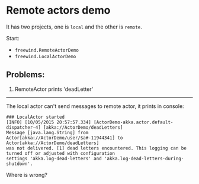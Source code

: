 Remote actors demo
====================

It has two projects, one is `local` and the other is `remote`.

Start:

- `freewind.RemoteActorDemo`
- `freewind.LocalActorDemo`

Problems:
---------

1. RemoteActor prints 'deadLetter'
------------------------------------------

The local actor can't send messages to remote actor, it prints in console:

```
### LocalActor started
[INFO] [10/05/2015 20:57:57.334] [ActorDemo-akka.actor.default-dispatcher-4] [akka://ActorDemo/deadLetters] 
Message [java.lang.String] from Actor[akka://ActorDemo/user/$a#-11944341] to Actor[akka://ActorDemo/deadLetters] 
was not delivered. [1] dead letters encountered. This logging can be turned off or adjusted with configuration 
settings 'akka.log-dead-letters' and 'akka.log-dead-letters-during-shutdown'.
```

Where is wrong?
